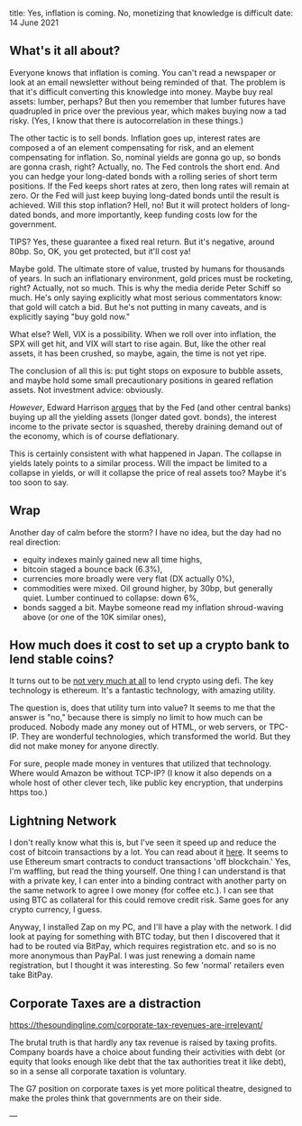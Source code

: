 title: Yes, inflation is coming. No, monetizing that knowledge is difficult
date: 14 June 2021

## What's it all about?

Everyone knows that inflation is coming. 
You can't read a newspaper or look at an email newsletter without being reminded of that.
The problem is that it's difficult converting this knowledge into money.
Maybe buy real assets: lumber, perhaps?
But then you remember that lumber futures have quadrupled in price over the previous year, which makes buying now a tad risky.
(Yes, I know that there is autocorrelation in these things.)

The other tactic is to sell bonds. Inflation goes up, interest rates are composed a of an element compensating for risk, and an element compensating for inflation.
So, nominal yields are gonna go up, so bonds are gonna crash, right? Actually, no. 
The Fed controls the short end. And you can hedge your long-dated bonds with a rolling series of short term positions. 
If the Fed keeps short rates at zero, then long rates will remain at zero.
Or the Fed will just keep buying long-dated bonds until the result is achieved.
Will this stop inflation? Hell, no! But it will protect holders of long-dated bonds, and more importantly, keep funding costs low for the government.

TIPS? Yes, these guarantee a fixed real return. But it's negative, around 80bp. So, OK, you get protected, but it'll cost ya!

Maybe gold. The ultimate store of value, trusted by humans for thousands of years.
In such an inflationary environment, gold prices must be rocketing, right? 
Actually, not so much.
This is why the media deride Peter Schiff so much.
He's only saying explicitly what most serious commentators know: that gold will catch a bid.
But he's not putting in many caveats, and is explicitly saying "buy gold now."

What else? Well, VIX is a possibility. When we roll over into inflation, the SPX will get hit, and VIX will start to rise again.
But, like the other real assets, it has been crushed, so maybe, again, the time is not yet ripe.

The conclusion of all this is: put tight stops on exposure to bubble assets, and maybe hold some small precautionary positions in geared reflation assets. 
Not investment advice: obviously.

_However_, Edward Harrison [argues](https://pro.creditwritedowns.com/p/risks-to-growth-and-inflation-helping?utm_medium=email&utm_campaign=cta&action=share) that by the Fed (and other central banks) buying up all the yielding assets (longer dated govt. bonds), the interest income to the private sector is squashed, thereby draining demand out of the economy, which is of course deflationary.

This is certainly consistent with what happened in Japan.
The collapse in yields lately points to a similar process. 
Will the impact be limited to a collapse in yields, or will it collapse the price of real assets too?
Maybe it's too soon to say.

## Wrap

Another day of calm before the storm? I have no idea, but the day had no real direction:

- equity indexes mainly gained new all time highs,
- bitcoin staged a bounce back (6.3%),
- currencies more broadly were very flat (DX actually 0%),
- commodities were mixed. Oil ground higher, by 30bp, but generally quiet. Lumber continued to collapse: down 6%,
- bonds sagged a bit. Maybe someone read my inflation shroud-waving above (or one of the 10K similar ones),

## How much does it cost to set up a crypto bank to lend stable coins?

It turns out to be [not very much at all](https://www.netinterest.co/p/my-adventures-in-cryptoland) to lend crypto using defi.  The key technology is ethereum. 
It's a fantastic technology, with amazing utility.

The question is, does that utility turn into value?
It seems to me that the answer is "no," because there is simply no limit to how much can be produced.
Nobody made any money out of HTML, or web servers, or TPC-IP. They are wonderful technologies, which transformed the world. But they did not make money for anyone directly.

For sure, people made money in ventures that utilized that technology. Where would Amazon be without TCP-IP? (I know it also depends on a whole host of other clever tech, like public key encryption, that underpins https too.)

## Lightning Network

I don't really know what this is, but I've seen it speed up and reduce the cost of bitcoin transactions by a lot.
You can read about it [here](https://www.investopedia.com/terms/l/lightning-network.asp).
It seems to use Ethereum smart contracts to conduct transactions 'off blockchain.' Yes, I'm waffling, but read the thing yourself.
One thing I can understand is that with a private key, I can enter into a binding contract with another party on the same network to agree I owe money (for coffee etc.).
I can see that using BTC as collateral for this could remove credit risk.
Same goes for any crypto currency, I guess.

Anyway, I installed Zap on my PC, and I'll have a play with the network. 
I did look at paying for something with BTC today, but then I discovered that it had to be routed via BitPay, which requires registration etc. and so is no more anonymous than PayPal. I was just renewing a domain name registration, but I thought it was interesting. So few 'normal' retailers even take BitPay.

## Corporate Taxes are a distraction

https://thesoundingline.com/corporate-tax-revenues-are-irrelevant/

The brutal truth is that hardly any tax revenue is raised by taxing profits.
Company boards have a choice about funding their activities with debt (or equity that looks enough like debt that the tax authorities treat it like debt), so in a sense all corporate taxation is voluntary.

The G7 position on corporate taxes is yet more political theatre, designed to make the proles think that governments are on their side.
	
—
